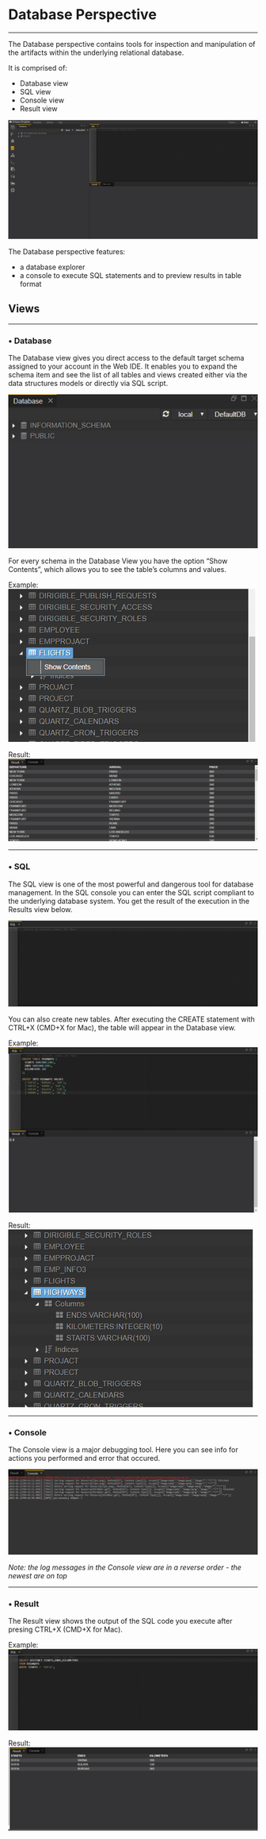  # Database Perspective
---
The Database perspective contains tools for inspection and manipulation of the artifacts within the underlying relational database.

It is comprised of:
  - Database view
  - SQL view 
  - Console view 
  - Result view

![Database](1.png)

The Database perspective features:
  - a database explorer
  - a console to execute SQL statements and to preview results in table format


## Views
---
### • Database
The Database view gives you direct access to the default target schema assigned to your account in the Web IDE.
It enables you to expand the schema item and see the list of all tables and views created either via the data structures models or directly via SQL script.

![Database View](2.png)

For every schema in the Database View you have the option “Show Contents”, which allows you to see the table’s columns and values.

Example:
![Database Example](6.png)

Result:
![Database Result](7.png)

---
### • SQL
The SQL view is one of the most powerful and dangerous tool for database management.
In the SQL console you can enter the SQL script compliant to the underlying database system.
You get the result of the execution in the Results view below.

![SQL View](3.png)

You can also create new tables. After executing the CREATE statement with CTRL+X (CMD+X  for Mac), the table will appear in the Database view.

Example:
![SQL Example](8.png)

Result:
![SQL Example](9.png)

---
### • Console
The Console view is a major debugging tool. Here you can see info for actions you performed and error that occured.

![Console View](4.png)

*Note: the log messages in the Console view are in a reverse order - the newest are on top*

---
### • Result
The Result view shows the output of the SQL code you execute after presing CTRL+X (CMD+X  for Mac).

Example:
![Result Example](10.png)

Result:
![Result Result](11111.png)
